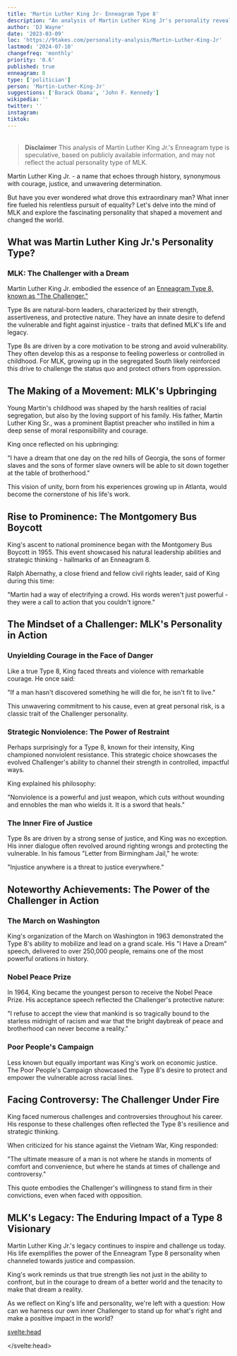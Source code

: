 ```yaml
---
title: 'Martin Luther King Jr- Enneagram Type 8'
description: "An analysis of Martin Luther King Jr's personality revealing an Enneagram type 8: the challenger and the changemaker"
author: 'DJ Wayne'
date: '2023-03-09'
loc: 'https://9takes.com/personality-analysis/Martin-Luther-King-Jr'
lastmod: '2024-07-10'
changefreq: 'monthly'
priority: '0.6'
published: true
enneagram: 8
type: ['politician']
person: 'Martin-Luther-King-Jr'
suggestions: ['Barack Obama', 'John F. Kennedy']
wikipedia: ''
twitter: ''
instagram:
tiktok:
---
```


<script>
	import  PopCard  from "$lib/components/atoms/PopCard.svelte";
import BlogPurpose from '$lib/components/blog/BlogPurpose.svelte'
</script>
<div
	style="display: flex;
    justify-content: center;
    margin: 1rem 0;
	"
>
	<PopCard
		image={`/types/8s/${'Martin-Luther-King-Jr'}.webp`}
		showIcon={false}
		enneagramType="8"
		displayText="Martin Luther King Jr."
		subtext=""
	/>
</div>

> **Disclaimer** This analysis of Martin Luther King Jr.'s Enneagram type is speculative, based on publicly available information, and may not reflect the actual personality type of MLK.

<p class="firstLetter">Martin Luther King Jr. - a name that echoes through history, synonymous with courage, justice, and unwavering determination.</p>

But have you ever wondered what drove this extraordinary man? What inner fire fueled his relentless pursuit of equality? Let's delve into the mind of MLK and explore the fascinating personality that shaped a movement and changed the world.

## What was Martin Luther King Jr.'s Personality Type?

### MLK: The Challenger with a Dream

Martin Luther King Jr. embodied the essence of an [Enneagram Type 8, known as "The Challenger."](/enneagram-corner/enneagram-type-8)

Type 8s are natural-born leaders, characterized by their strength, assertiveness, and protective nature. They have an innate desire to defend the vulnerable and fight against injustice - traits that defined MLK's life and legacy.

Type 8s are driven by a core motivation to be strong and avoid vulnerability. They often develop this as a response to feeling powerless or controlled in childhood. For MLK, growing up in the segregated South likely reinforced this drive to challenge the status quo and protect others from oppression.

## The Making of a Movement: MLK's Upbringing

Young Martin's childhood was shaped by the harsh realities of racial segregation, but also by the loving support of his family. His father, Martin Luther King Sr., was a prominent Baptist preacher who instilled in him a deep sense of moral responsibility and courage.

King once reflected on his upbringing:

"I have a dream that one day on the red hills of Georgia, the sons of former slaves and the sons of former slave owners will be able to sit down together at the table of brotherhood."

This vision of unity, born from his experiences growing up in Atlanta, would become the cornerstone of his life's work.

## Rise to Prominence: The Montgomery Bus Boycott

King's ascent to national prominence began with the Montgomery Bus Boycott in 1955. This event showcased his natural leadership abilities and strategic thinking - hallmarks of an Enneagram 8.

Ralph Abernathy, a close friend and fellow civil rights leader, said of King during this time:

"Martin had a way of electrifying a crowd. His words weren't just powerful - they were a call to action that you couldn't ignore."

## The Mindset of a Challenger: MLK's Personality in Action

### Unyielding Courage in the Face of Danger

Like a true Type 8, King faced threats and violence with remarkable courage. He once said:

"If a man hasn't discovered something he will die for, he isn't fit to live."

This unwavering commitment to his cause, even at great personal risk, is a classic trait of the Challenger personality.

### Strategic Nonviolence: The Power of Restraint

Perhaps surprisingly for a Type 8, known for their intensity, King championed nonviolent resistance. This strategic choice showcases the evolved Challenger's ability to channel their strength in controlled, impactful ways.

King explained his philosophy:

"Nonviolence is a powerful and just weapon, which cuts without wounding and ennobles the man who wields it. It is a sword that heals."

### The Inner Fire of Justice

Type 8s are driven by a strong sense of justice, and King was no exception. His inner dialogue often revolved around righting wrongs and protecting the vulnerable. In his famous "Letter from Birmingham Jail," he wrote:

"Injustice anywhere is a threat to justice everywhere."

## Noteworthy Achievements: The Power of the Challenger in Action

### The March on Washington

King's organization of the March on Washington in 1963 demonstrated the Type 8's ability to mobilize and lead on a grand scale. His "I Have a Dream" speech, delivered to over 250,000 people, remains one of the most powerful orations in history.

### Nobel Peace Prize

In 1964, King became the youngest person to receive the Nobel Peace Prize. His acceptance speech reflected the Challenger's protective nature:

"I refuse to accept the view that mankind is so tragically bound to the starless midnight of racism and war that the bright daybreak of peace and brotherhood can never become a reality."

### Poor People's Campaign

Less known but equally important was King's work on economic justice. The Poor People's Campaign showcased the Type 8's desire to protect and empower the vulnerable across racial lines.

## Facing Controversy: The Challenger Under Fire

King faced numerous challenges and controversies throughout his career. His response to these challenges often reflected the Type 8's resilience and strategic thinking.

When criticized for his stance against the Vietnam War, King responded:

"The ultimate measure of a man is not where he stands in moments of comfort and convenience, but where he stands at times of challenge and controversy."

This quote embodies the Challenger's willingness to stand firm in their convictions, even when faced with opposition.

<BlogPurpose/>

## MLK's Legacy: The Enduring Impact of a Type 8 Visionary

Martin Luther King Jr.'s legacy continues to inspire and challenge us today. His life exemplifies the power of the Enneagram Type 8 personality when channeled towards justice and compassion.

King's work reminds us that true strength lies not just in the ability to confront, but in the courage to dream of a better world and the tenacity to make that dream a reality.

As we reflect on King's life and personality, we're left with a question: How can we harness our own inner Challenger to stand up for what's right and make a positive impact in the world?

<svelte:head>

<script type="application/ld+json">
{
  "@context": "http://schema.org",
  "@graph": [
    {
      "@type": "Article",
      "articleBody": "Martin Luther King Jr., the iconic civil rights leader, embodies the Enneagram Type 8 personality, known as 'The Challenger'. This article explores King's journey from his upbringing in the segregated South to becoming a global symbol of justice and equality, examining his courage, strategic thinking, and how his Type 8 traits shaped his approach to leadership and social change.",
      "author": {
        "@type": "Person",
        "name": "DJ Wayne",
        "sameAs": ["https://www.instagram.com/djwayne3/", "https://www.youtube.com/@djwayne3", "https://www.linkedin.com/in/davidtwayne/", "https://twitter.com/djwayne3"]
      },
      "dateModified": "2024-07-10",
      "datePublished": "2023-03-09",
      "description": "Discover how Martin Luther King Jr.'s Enneagram Type 8 personality shaped his path from a Baptist preacher to a civil rights icon. Explore the courage and vision behind one of America's most influential leaders.",
      "headline": "Martin Luther King Jr.: The Challenger's Fight for Justice",
      "image": {
        "@type": "ImageObject",
        "height": 900,
        "url": "https://9takes.com/types/8s/Martin-Luther-King-Jr.webp",
        "width": 900
      },
      "mainEntityOfPage": {
        "@id": "https://9takes.com/personality-analysis/Martin-Luther-King-Jr",
        "@type": "WebPage"
      },
      "mentions": {
        "@type": "Person",
        "name": "Martin Luther King Jr.",
        "sameAs": [
          "https://en.wikipedia.org/wiki/Martin_Luther_King_Jr.",
          "https://thekingcenter.org/about-dr-king/",
          "https://www.nobelprize.org/prizes/peace/1964/king/biographical/"
        ]
      },
      "publisher": {
        "@type": "Organization",
        "sameAs": ["https://www.instagram.com/9takesdotcom/", "https://twitter.com/9takesdotcom"],
        "logo": {
          "@type": "ImageObject",
          "url": "https://9takes.com/brand/aero.png"
        },
        "name": "9takes"
      }
    },
    {
      "@type": "FAQPage",
      "mainEntity": [
        {
          "@type": "Question",
          "name": "What is Martin Luther King Jr.'s Enneagram type?",
          "acceptedAnswer": {
            "@type": "Answer",
            "text": "Martin Luther King Jr. is an Enneagram Type 8, also known as 'The Challenger'. Type 8s are characterized by their strength, assertiveness, and protective nature. They have an innate desire to defend the vulnerable and fight against injustice."
          }
        },
        {
          "@type": "Question",
          "name": "How did King's upbringing reflect his Enneagram Type 8 personality?",
          "acceptedAnswer": {
            "@type": "Answer",
            "text": "King's upbringing in the segregated South likely reinforced his Type 8 drive to challenge the status quo and protect others from oppression. His father, a prominent Baptist preacher, instilled in him a deep sense of moral responsibility and courage."
          }
        },
        {
          "@type": "Question",
          "name": "What are some examples of King's Type 8 traits in his civil rights work?",
          "acceptedAnswer": {
            "@type": "Answer",
            "text": "King's Type 8 traits are evident in his unyielding courage in the face of danger, his strategic approach to nonviolent resistance, and his powerful oratory that mobilized masses. His organization of events like the March on Washington showcased the Type 8's ability to lead on a grand scale."
          }
        },
        {
          "@type": "Question",
          "name": "How did King's Enneagram Type 8 personality influence his approach to leadership?",
          "acceptedAnswer": {
            "@type": "Answer",
            "text": "As a leader, King's Type 8 personality was reflected in his unwavering commitment to justice, his ability to inspire and mobilize people, and his strategic thinking in the face of opposition. He channeled the Challenger's strength into nonviolent resistance, showcasing the evolved Type 8's ability to use power constructively."
          }
        },
        {
          "@type": "Question",
          "name": "How did King handle controversies as an Enneagram Type 8?",
          "acceptedAnswer": {
            "@type": "Answer",
            "text": "King faced controversies with the resilience and strategic thinking characteristic of Type 8s. When criticized for his stance against the Vietnam War, he stood firm in his convictions, demonstrating the Challenger's willingness to stand up for their beliefs even in the face of opposition."
          }
        }
      ]
    }
  ]
}
</script>

</svelte:head>
